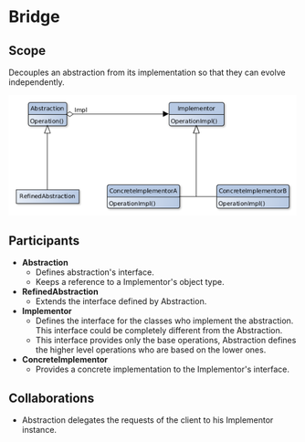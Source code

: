 # Bridge

## Scope

Decouples an abstraction from its implementation so that they can evolve independently.

![Class Diagram](bridge.png)

## Participants

- **Abstraction**
    - Defines abstraction's interface.
    - Keeps a reference to a Implementor's object type.
- **RefinedAbstraction**
    - Extends the interface defined by Abstraction.
- **Implementor**
    - Defines the interface for the classes who implement the abstraction. This interface could be completely different
      from the Abstraction.
    - This interface provides only the base operations, Abstraction defines the higher level operations who are based on
      the lower ones.
- **ConcreteImplementor**
    - Provides a concrete implementation to the Implementor's interface.

## Collaborations

- Abstraction delegates the requests of the client to his Implementor instance.

